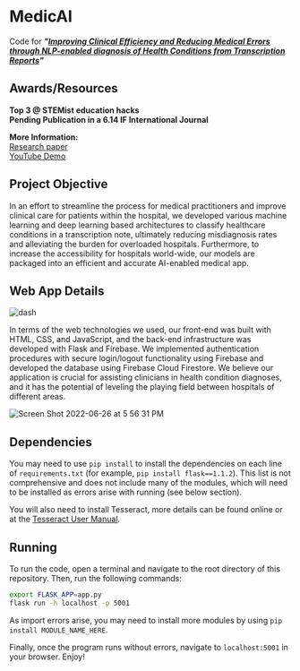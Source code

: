 # MedicAI
Code for _**"[Improving Clinical Efficiency and Reducing Medical Errors through NLP-enabled diagnosis of Health Conditions from Transcription Reports](https://arxiv.org/abs/2206.13516)"**_ <br>

## Awards/Resources

**Top 3 @ STEMist education hacks** <br>
**Pending Publication in a 6.14 IF International Journal**

**More Information:** <br>
[Research paper](https://arxiv.org/pdf/2206.13516.pdf)<br>
[YouTube Demo](https://www.youtube.com/watch?v=_GsxYAZyjnU&feature=emb_title&ab_channel=KabirRamzan)

## Project Objective

In an effort to streamline the process for medical practitioners and improve clinical care for patients within the hospital, we developed various machine learning and deep learning based architectures to classify healthcare conditions in a transcription note, ultimately reducing misdiagnosis rates and alleviating the burden for overloaded hospitals. Furthermore, to increase the accessibility for hospitals world-wide, our models are packaged into an efficient and accurate AI-enabled medical app.

## Web App Details

![dash](https://user-images.githubusercontent.com/56781484/175841396-a56fd8ae-2483-449b-9a13-bca024b61a7b.png) <br>

In terms of the web technologies we used, our front-end was built with HTML, CSS, and JavaScript, and the back-end infrastructure was developed with Flask and Firebase. We implemented authentication procedures with secure login/logout functionality using Firebase and developed the database using Firebase Cloud Firestore. We believe our application is crucial for assisting clinicians in health condition diagnoses, and it has the potential of leveling the playing field between hospitals of different areas.

![Screen Shot 2022-06-26 at 5 56 31 PM](https://user-images.githubusercontent.com/56781484/175841744-cc1922ea-7824-48d0-b54e-e0c34ebb64b5.png)  <br>

## Dependencies
You may need to use `pip install` to install the dependencies on each line of `requirements.txt` (for example, `pip install flask==1.1.2`). This list is not comprehensive and does not include many of the modules, which will need to be installed as errors arise with running (see below section).

You will also need to install Tesseract, more details can be found online or at the [Tesseract User Manual](https://github.com/tesseract-ocr/tessdoc).

## Running
To run the code, open a terminal and navigate to the root directory of this repository. Then, run the following commands:
```bash
export FLASK_APP=app.py
flask run -h localhost -p 5001
```

As import errors arise, you may need to install more modules by using `pip install MODULE_NAME_HERE`.

Finally, once the program runs without errors, navigate to `localhost:5001` in your browser. Enjoy!
